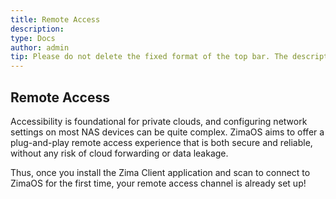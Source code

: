 ```yaml
---
title: Remote Access
description: 
type: Docs
author: admin
tip: Please do not delete the fixed format of the top bar. The description is for the article; if not filled, it will capture the text from the first paragraph.
---
```

## Remote Access

Accessibility is foundational for private clouds, and configuring network settings on most NAS devices can be quite complex. ZimaOS aims to offer a plug-and-play remote access experience that is both secure and reliable, without any risk of cloud forwarding or data leakage.

Thus, once you install the Zima Client application and scan to connect to ZimaOS for the first time, your remote access channel is already set up!